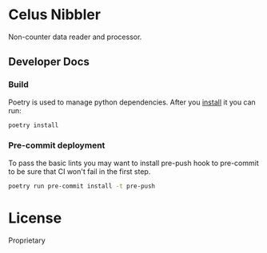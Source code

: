 # Celus Nibbler

Non-counter data reader and processor.

## Developer Docs

### Build

Poetry is used to manage python dependencies. After you [install](https://python-poetry.org/docs/#installation) it you can run:
```bash
poetry install
```

### Pre-commit deployment
To pass the basic lints you may want to install pre-push hook to
pre-commit to be sure that CI won't fail in the first step.
```bash
poetry run pre-commit install -t pre-push
```

# License

Proprietary
